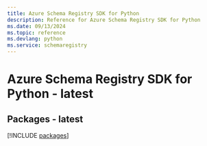 ```yaml
---
title: Azure Schema Registry SDK for Python
description: Reference for Azure Schema Registry SDK for Python
ms.date: 09/13/2024
ms.topic: reference
ms.devlang: python
ms.service: schemaregistry
---
```

# Azure Schema Registry SDK for Python - latest
## Packages - latest
[!INCLUDE [packages](schema-registry-index.md)]